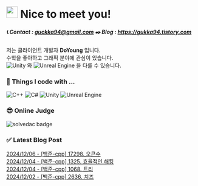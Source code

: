 
# <img src="https://github.com/JustDoYoung/JustDoYoung/assets/63029463/312b6a4a-8df0-4ae7-9a19-42dc5d5e3a7b" width="30" height="30"/> Nice to meet you! 
##### 📞 Contact : guckka94@gmail.com ✒️ Blog : https://gukka94.tistory.com   

저는 클라이언트 개발자 **DoYoung** 입니다.  
수학을 좋아하고 그래픽 분야에 관심이 있습니다.   
![Unity](https://img.shields.io/badge/unity-%23000000.svg?style=plastic&logo=unity&logoColor=white) 와 ![Unreal Engine](https://img.shields.io/badge/unrealengine-%23313131.svg?style=plastic&logo=unrealengine&logoColor=white) 을 다룰 수 있습니다.
   
### 🌱 Things I code with ...
  ![C++](https://img.shields.io/badge/c++-%2300599C.svg?style=plastic&logo=c%2B%2B&logoColor=white)
  ![C#](https://img.shields.io/badge/c%23-%23239120.svg?style=plastic&logo=csharp&logoColor=white)
  ![Unity](https://img.shields.io/badge/unity-%23000000.svg?style=plastic&logo=unity&logoColor=white) 
  ![Unreal Engine](https://img.shields.io/badge/unrealengine-%23313131.svg?style=plastic&logo=unrealengine&logoColor=white) 
   
### 😎 Online Judge
![solvedac badge](https://solvedac-readme-badge.vercel.app/api/v1/badge?user=tornado0310&theme=github-dark&compact=1)
   
   
### ✅ Latest Blog Post

[2024/12/06 - [백준-cpp] 17298. 오큰수](http://gukka94.tistory.com/46) <br>
[2024/12/04 - [백준-cpp] 1325. 효율적인 해킹](http://gukka94.tistory.com/45) <br>
[2024/12/04 - [백준-cpp] 1068. 트리](http://gukka94.tistory.com/44) <br>
[2024/12/02 - [백준-cpp] 2636. 치즈](http://gukka94.tistory.com/42) <br>
